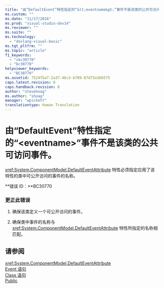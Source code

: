 ```yaml
---
title: "由“DefaultEvent”特性指定的“&lt;eventname&gt;”事件不是该类的公共可访问事件。 | Microsoft Docs"
ms.custom: ""
ms.date: "11/17/2016"
ms.prod: "visual-studio-dev14"
ms.reviewer: ""
ms.suite: ""
ms.technology: 
  - "devlang-visual-basic"
ms.tgt_pltfrm: ""
ms.topic: "article"
f1_keywords: 
  - "vbc30770"
  - "bc30770"
helpviewer_keywords: 
  - "BC30770"
ms.assetid: 7524fba7-2a37-4bc3-b789-87d73a166575
caps.latest.revision: 8
caps.handback.revision: 8
author: "stevehoag"
ms.author: "shoag"
manager: "wpickett"
translationtype: Human Translation
---
```

# 由“DefaultEvent”特性指定的“&lt;eventname&gt;”事件不是该类的公共可访问事件。
<xref:System.ComponentModel.DefaultEventAttribute> 特性必须指定应用了该特性的类中可公开访问的事件的名称。  
  
 **错误 ID：**BC30770  
  
### 更正此错误  
  
1.  确保该类定义一个可公开访问的事件。  
  
2.  确保类中事件的名称与 <xref:System.ComponentModel.DefaultEventAttribute> 特性所指定的名称相匹配。  
  
## 请参阅  
 <xref:System.ComponentModel.DefaultEventAttribute>   
 [Event 语句](../../visual-basic/language-reference/statements/event-statement.md)   
 [Class 语句](../../visual-basic/language-reference/statements/class-statement.md)   
 [Public](../../visual-basic/language-reference/modifiers/public.md)
